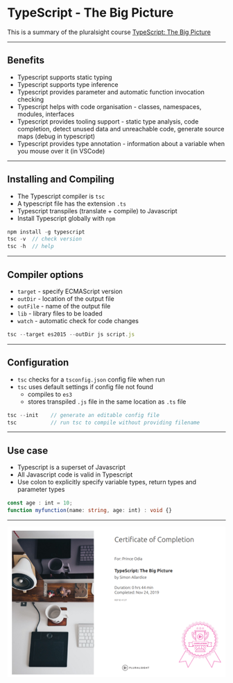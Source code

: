 # TypeScript - The Big Picture

This is a summary of the pluralsight course [TypeScript: The Big Picture][1]

***

## Benefits

+ Typescript supports static typing
+ Typescript supports type inference
+ Typescript provides parameter and automatic function invocation checking
+ Typescript helps with code organisation - classes, namespaces,
  modules, interfaces
+ Typescript provides tooling support - static type analysis,
  code completion, detect unused data and unreachable code,
  generate source maps (debug in typescript)
+ Typescript provides type annotation - information about a variable
  when you mouse over it (in VSCode)
  
***

## Installing and Compiling

+ The Typescript compiler is `tsc`
+ A typescript file has the extension `.ts`
+ Typescript transpiles (translate + compile) to Javascript
+ Install Typescript globally with `npm`

```TypeScript
npm install -g typescript
tsc -v  // check version
tsc -h  // help
```

***

## Compiler options

+ `target` - specify ECMAScript version
+ `outDir` - location of the output file
+ `outFile` - name of the output file
+ `lib` - library files to be loaded
+ `watch` - automatic check for code changes

```TypeScript
tsc --target es2015 --outDir js script.js
```

***

## Configuration

+ `tsc` checks for a `tsconfig.json` config file when run
+ `tsc` uses default settings if config file not found
  + compiles to `es3`
  + stores transpiled `.js` file in the same location as `.ts` file

```TypeScript
tsc --init    // generate an editable config file
tsc           // run tsc to compile without providing filename
```

***

## Use case

+ Typescript is a superset of Javascript
+ All Javascript code is valid in Typescript
+ Use colon to explicitly specify variable types, return types
  and parameter types

```TypeScript
const age : int = 10;
function myfunction(name: string, age: int) : void {}
```

***

![big-picture-certification](typescript1.png)

[1]: https://www.pluralsight.com/courses/typescript-big-picture
